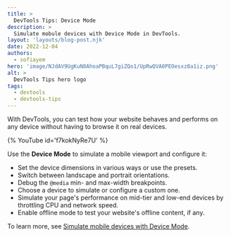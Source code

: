 ```yaml
---
title: >
  DevTools Tips: Device Mode
description: >
  Simulate mobule devices with Device Mode in DevTools.
layout: 'layouts/blog-post.njk'
date: 2022-12-04
authors:
  - sofiayem
hero: 'image/NJdAV9UgKuN8AhoaPBquL7giZQo1/UpRwQVA0PEOesxz8a1iz.png'
alt: >
  DevTools Tips hero logo
tags:
  - devtools
  - devtools-tips
---
```


With DevTools, you can test how your website behaves and performs on any device without having to browse it on real devices.

{% YouTube id='f7kokNyRe7U' %}

Use the **Device Mode** to simulate a mobile viewport and configure it:

- Set the device dimensions in various ways or use the presets.
- Switch between landscape and portrait orientations.
- Debug the `@media` min- and max-width breakpoints.
- Choose a device to simulate or configure a custom one.
- Simulate your page's performance on mid-tier and low-end devices by throttling CPU and network speed.
- Enable offline mode to test your website's offline content, if any.

To learn more, see [Simulate mobile devices with Device Mode](/docs/devtools/device-mode/).
